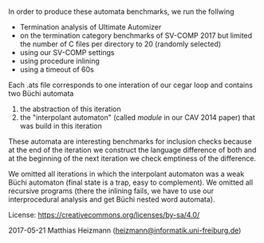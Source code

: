 In order to produce these automata benchmarks, we run the follwing
* Termination analysis of Ultimate Automizer
* on the termination category benchmarks of SV-COMP 2017 but limited the number of C files per directory to 20 (randomly selected)
* using our SV-COMP settings
* using procedure inlining
* using a timeout of 60s 

Each .ats file corresponds to one interation of our cegar loop and contains two Büchi automata
1. the abstraction of this iteration
2. the "interpolant automaton" (called _module_ in our CAV 2014 paper) that was build in this iteration

These automata are interesting benchmarks for inclusion checks because at the end of the iteration we construct the language difference of both and at the beginning of the next iteration we check emptiness of the difference.

We omitted all iterations in which the interpolant automaton was a weak Büchi automaton (final state is a trap, easy to complement).
We omitted all recursive programs (there the inlining fails, we have to use our interprocedural analysis and get Büchi nested word automata).

License: https://creativecommons.org/licenses/by-sa/4.0/

2017-05-21 Matthias Heizmann (heizmann@informatik.uni-freiburg.de)
